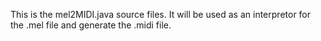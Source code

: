 This is the mel2MIDI.java source files. It will be used as an interpretor for the .mel file and generate the .midi file.
